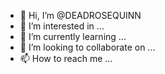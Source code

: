 - 👋 Hi, I’m @DEADROSEQUINN
- 👀 I’m interested in ...
- 🌱 I’m currently learning ...
- 💞️ I’m looking to collaborate on ...
- 📫 How to reach me ...

<!---
DEADROSEQUINN/DEADROSEQUINN is a ✨ special ✨ repository because its `README.md` (this file) appears on your GitHub profile.
You can click the Preview link to take a look at your changes.
--->
